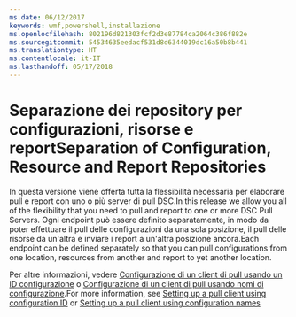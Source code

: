 ```yaml
---
ms.date: 06/12/2017
keywords: wmf,powershell,installazione
ms.openlocfilehash: 802196d821303fcf2d3e87784ca2064c386f882e
ms.sourcegitcommit: 54534635eedacf531d8d6344019dc16a50b8b441
ms.translationtype: HT
ms.contentlocale: it-IT
ms.lasthandoff: 05/17/2018
---
```

# <a name="separation-of-configuration-resource-and-report-repositories"></a><span data-ttu-id="85640-102">Separazione dei repository per configurazioni, risorse e report</span><span class="sxs-lookup"><span data-stu-id="85640-102">Separation of Configuration, Resource and Report Repositories</span></span>

<span data-ttu-id="85640-103">In questa versione viene offerta tutta la flessibilità necessaria per elaborare pull e report con uno o più server di pull DSC.</span><span class="sxs-lookup"><span data-stu-id="85640-103">In this release we allow you all of the flexibility that you need to pull and report to one or more DSC Pull Servers.</span></span> <span data-ttu-id="85640-104">Ogni endpoint può essere definito separatamente, in modo da poter effettuare il pull delle configurazioni da una sola posizione, il pull delle risorse da un'altra e inviare i report a un'altra posizione ancora.</span><span class="sxs-lookup"><span data-stu-id="85640-104">Each endpoint can be defined separately so that you can pull configurations from one location, resources from another and report to yet another location.</span></span>

<span data-ttu-id="85640-105">Per altre informazioni, vedere [Configurazione di un client di pull usando un ID configurazione](https://msdn.microsoft.com/powershell/dsc/pullclientconfigid) o [Configurazione di un client di pull usando nomi di configurazione](https://msdn.microsoft.com/powershell/dsc/pullclientconfignames).</span><span class="sxs-lookup"><span data-stu-id="85640-105">For more information, see [Setting up a pull client using configuration ID](https://msdn.microsoft.com/powershell/dsc/pullclientconfigid) or [Setting up a pull client using configuration names](https://msdn.microsoft.com/powershell/dsc/pullclientconfignames)</span></span>
